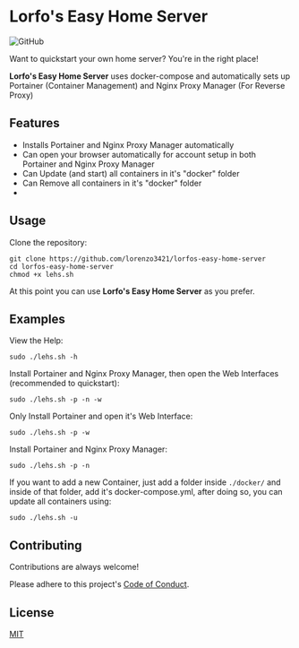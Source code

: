 # Lorfo's Easy Home Server
![GitHub](https://img.shields.io/github/license/lorenzo3421/lorfos-easy-home-server)

Want to quickstart your own home server? You're in the right place!

**Lorfo's Easy Home Server** uses docker-compose and automatically sets up
Portainer (Container Management) and Nginx Proxy Manager (For Reverse Proxy)

## Features

- Installs Portainer and Nginx Proxy Manager automatically
- Can open your browser automatically for account setup in both Portainer and Nginx Proxy Manager
- Can Update (and start) all containers in it's "docker" folder
- Can Remove all containers in it's "docker" folder
- 
## Usage

Clone the repository:

```
git clone https://github.com/lorenzo3421/lorfos-easy-home-server
cd lorfos-easy-home-server
chmod +x lehs.sh
```

At this point you can use **Lorfo's Easy Home Server** as you prefer.

## Examples

View the Help:

```
sudo ./lehs.sh -h
```

Install Portainer and Nginx Proxy Manager, then open the Web Interfaces (recommended to quickstart):

```
sudo ./lehs.sh -p -n -w
```

Only Install Portainer and open it's Web Interface:

```
sudo ./lehs.sh -p -w
```

Install Portainer and Nginx Proxy Manager:

```
sudo ./lehs.sh -p -n
```

If you want to add a new Container, just add a folder inside `./docker/` and inside of that folder, add it's docker-compose.yml,
after doing so, you can update all containers using:
```
sudo ./lehs.sh -u
```

## Contributing

Contributions are always welcome!

Please adhere to this project's
[Code of Conduct](https://github.com/lorenzo3421/lorfos-easy-home-server/blob/main/.github/CODE_OF_CONDUCT.md).


## License

[MIT](https://choosealicense.com/licenses/mit/)
